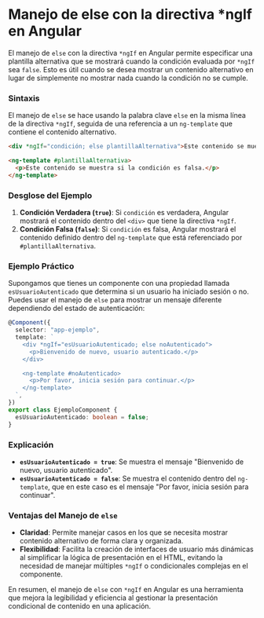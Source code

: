 # Manejo de else con la directiva \*ngIf en Angular

El manejo de `else` con la directiva `*ngIf` en Angular permite especificar una plantilla alternativa que se mostrará cuando la condición evaluada por `*ngIf` sea `false`. Esto es útil cuando se desea mostrar un contenido alternativo en lugar de simplemente no mostrar nada cuando la condición no se cumple.

### Sintaxis

El manejo de `else` se hace usando la palabra clave `else` en la misma línea de la directiva `*ngIf`, seguida de una referencia a un `ng-template` que contiene el contenido alternativo.

```html
<div *ngIf="condición; else plantillaAlternativa">Este contenido se muestra si la condición es verdadera.</div>

<ng-template #plantillaAlternativa>
  <p>Este contenido se muestra si la condición es falsa.</p>
</ng-template>
```

### Desglose del Ejemplo

1. **Condición Verdadera (`true`)**: Si `condición` es verdadera, Angular mostrará el contenido dentro del `<div>` que tiene la directiva `*ngIf`.
2. **Condición Falsa (`false`)**: Si `condición` es falsa, Angular mostrará el contenido definido dentro del `ng-template` que está referenciado por `#plantillaAlternativa`.

### Ejemplo Práctico

Supongamos que tienes un componente con una propiedad llamada `esUsuarioAutenticado` que determina si un usuario ha iniciado sesión o no. Puedes usar el manejo de `else` para mostrar un mensaje diferente dependiendo del estado de autenticación:

```typescript
@Component({
  selector: "app-ejemplo",
  template: `
    <div *ngIf="esUsuarioAutenticado; else noAutenticado">
      <p>Bienvenido de nuevo, usuario autenticado.</p>
    </div>

    <ng-template #noAutenticado>
      <p>Por favor, inicia sesión para continuar.</p>
    </ng-template>
  `,
})
export class EjemploComponent {
  esUsuarioAutenticado: boolean = false;
}
```

### Explicación

- **`esUsuarioAutenticado = true`**: Se muestra el mensaje "Bienvenido de nuevo, usuario autenticado".
- **`esUsuarioAutenticado = false`**: Se muestra el contenido dentro del `ng-template`, que en este caso es el mensaje "Por favor, inicia sesión para continuar".

### Ventajas del Manejo de `else`

- **Claridad**: Permite manejar casos en los que se necesita mostrar contenido alternativo de forma clara y organizada.
- **Flexibilidad**: Facilita la creación de interfaces de usuario más dinámicas al simplificar la lógica de presentación en el HTML, evitando la necesidad de manejar múltiples `*ngIf` o condicionales complejas en el componente.

En resumen, el manejo de `else` con `*ngIf` en Angular es una herramienta que mejora la legibilidad y eficiencia al gestionar la presentación condicional de contenido en una aplicación.

